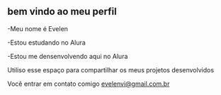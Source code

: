 ## bem vindo ao meu perfil

-Meu nome é Evelen

-Estou estudando no Alura

-Estou me densenvolvendo aqui no Alura

 Utiliso esse espaço para compartilhar os meus  projetos desenvolvidos
 
Você entrar em contato comigo evelenvi@gmail.com.br




 

